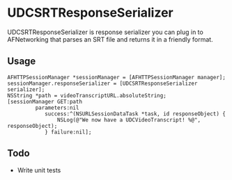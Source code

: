 # UDCSRTResponseSerializer

UDCSRTResponseSerializer is response serializer you can plug in to AFNetworking that parses an SRT file and returns it in a friendly format.

## Usage

```obj-c
AFHTTPSessionManager *sessionManager = [AFHTTPSessionManager manager];
sessionManager.responseSerializer = [UDCSRTResponseSerializer serializer];
NSString *path = videoTranscriptURL.absoluteString;
[sessionManager GET:path
         parameters:nil
            success:^(NSURLSessionDataTask *task, id responseObject) {
                NSLog(@"We now have a UDCVideoTranscript! %@", responseObject);
            } failure:nil];
```

## Todo

* Write unit tests
